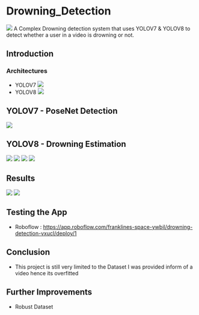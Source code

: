 # Drowning_Detection

![](./images/cover_image.png)
A Complex Drowning detection system that uses YOLOV7 & YOLOV8 to detect whether a user in a video is drowning or not. 

## Introduction
### Architectures
* YOLOV7 
![](./images/v7.png)
* YOLOV8
![](./images/v8.png)
## YOLOV7 - PoseNet Detection
![](./images/Results/5.png)

## YOLOV8 - Drowning Estimation
![](./images/Results/1.jpg)
![](./images/Results/2.jpg)
![](./images/Results/3.jpg)
![](./images/Results/4.jpg)

## Results
![](./images/accuracy.png)
![](./images/losses.png)

## Testing the App
* Roboflow : https://app.roboflow.com/franklines-space-ywbil/drowning-detection-vxucl/deploy/1
## Conclusion

* This project is still very limited to the Dataset I was provided inform of a video hence its overfitted

## Further Improvements
* Robust Dataset
